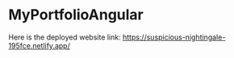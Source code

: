 # MyPortfolioAngular

Here is the deployed website link: https://suspicious-nightingale-195fce.netlify.app/
